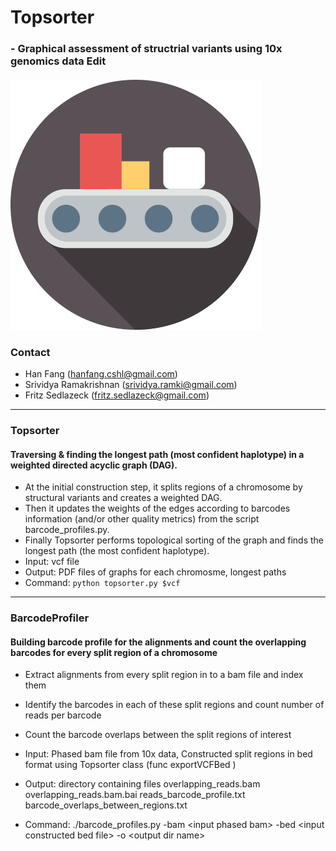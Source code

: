 # Topsorter
### - Graphical assessment of structrial variants using 10x genomics data Edit
####  

![alt text](https://github.com/hanfang/Topsorter/blob/master/image/topsorter.png)

### Contact
- Han Fang (hanfang.cshl@gmail.com)
- Srividya Ramakrishnan (srividya.ramki@gmail.com)
- Fritz Sedlazeck (fritz.sedlazeck@gmail.com)

--------

### Topsorter

#### Traversing & finding the longest path (most confident haplotype) in a weighted directed acyclic graph (DAG).
- At the initial construction step, it splits regions of a chromosome by structural variants and creates a weighted DAG.
- Then it updates the weights of the edges according to barcodes information (and/or other quality metrics) from the script barcode_profiles.py.
- Finally Topsorter performs topological sorting of the graph and finds the longest path (the most confident haplotype).
- Input: vcf file
- Output: PDF files of graphs for each chromosme, longest paths
- Command: `python topsorter.py $vcf ` 

-------- 

### BarcodeProfiler

#### Building barcode profile for the alignments and count the overlapping barcodes for every split region of a chromosome 
-  Extract alignments from every split region in to a bam file and index them
-  Identify the barcodes in each of these split regions and count number of reads per barcode
-  Count the barcode overlaps between the  split regions of interest
-  Input: Phased bam file from 10x data, Constructed split regions in bed format using Topsorter class (func exportVCFBed )
-  Output: directory containing files
         overlapping_reads.bam
         overlapping_reads.bam.bai
         reads_barcode_profile.txt
         barcode_overlaps_between_regions.txt
   
-  Command: ./barcode_profiles.py -bam \<input phased bam\> -bed \<input constructed bed file\> -o \<output dir name\>


